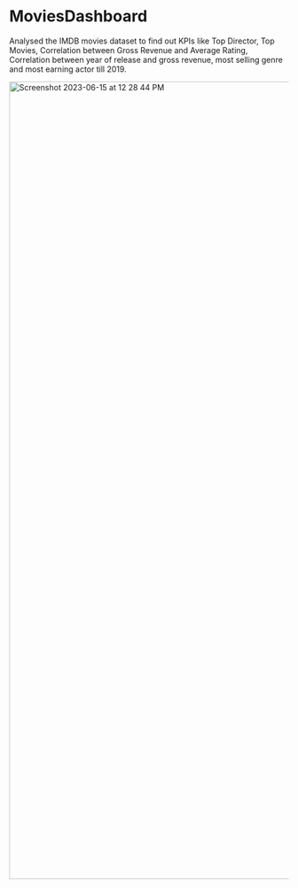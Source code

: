 # MoviesDashboard
Analysed the IMDB movies dataset to find out KPIs like Top Director, Top Movies, Correlation between Gross Revenue and Average Rating, Correlation between year of release and gross revenue, most selling genre and most earning actor till 2019.


<img width="1440" alt="Screenshot 2023-06-15 at 12 28 44 PM" src="https://github.com/AviroopPaul/MoviesDashboard/assets/72408663/289eecd5-3f39-4380-9231-2c6459ac93cb">
